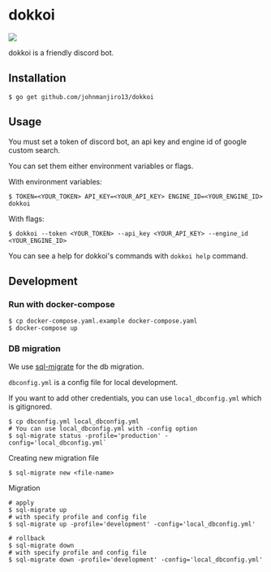 # dokkoi
![](https://github.com/johnmanjiro13/dokkoi/workflows/test%20and%20build/badge.svg?branch=master)

dokkoi is a friendly discord bot.

## Installation
```
$ go get github.com/johnmanjiro13/dokkoi
```

## Usage
You must set a token of discord bot, an api key and engine id of google custom search.

You can set them either environment variables or flags.

With environment variables:
```
$ TOKEN=<YOUR_TOKEN> API_KEY=<YOUR_API_KEY> ENGINE_ID=<YOUR_ENGINE_ID> dokkoi
```

With flags:
```
$ dokkoi --token <YOUR_TOKEN> --api_key <YOUR_API_KEY> --engine_id <YOUR_ENGINE_ID>
```

You can see a help for dokkoi's commands with `dokkoi help` command.

## Development
### Run with docker-compose
```
$ cp docker-compose.yaml.example docker-compose.yaml
$ docker-compose up
```
### DB migration
We use [sql-migrate](https://github.com/rubenv/sql-migrate) for the db migration.

`dbconfig.yml` is a config file for local development.

If you want to add other credentials, you can use `local_dbconfig.yml` which is gitignored.
```
$ cp dbconfig.yml local_dbconfig.yml
# You can use local_dbconfig.yml with -config option
$ sql-migrate status -profile='production' -config='local_dbconfig.yml`
```

Creating new migration file
```
$ sql-migrate new <file-name>
```
Migration
```
# apply
$ sql-migrate up
# with specify profile and config file
$ sql-migrate up -profile='development' -config='local_dbconfig.yml'

# rollback
$ sql-migrate down
# with specify profile and config file
$ sql-migrate down -profile='development' -config='local_dbconfig.yml'
```
